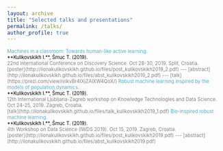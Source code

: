 ```yaml
---
layout: archive
title: "Selected talks and presentations"
permalink: /talks/
author_profile: true
---
```

<span style = "font-size: 80%;">

<span style="color:#52adc8">
Machines in a classroom: Towards human-like active learning.<br/>
<span style="color:black">
**Kulikovskikh I.**, Šmuc T. (2019). <br/>
<span style="color:gray">
22nd International Conference on Discovery Science. Oct 28-30, 2019. Split, Croatia.<br/>
[poster](http://ilonakulikovskikh.github.io/files/post_kulikovskikh2019_2.pdf) ---
[abstract](http://ilonakulikovskikh.github.io/files/abst_kulikovskikh2019_2.pdf) ---
[talk](https://prezi.com/view/ivikvBr4IXjZAlXW4QoX/)

<span style="color:#52adc8">
Robust machine learning inspired by the models of population dynamics.<br/>
<span style="color:black">
**Kulikovskikh I.**, Šmuc T. (2019). <br/>
<span style="color:gray">
12th International Ljubljana-Zagreb workshop on Knowledge Technologies and Data Science. Oct 24-25, 2019. Zagreb, Croatia.<br/>
[talk](http://ilonakulikovskikh.github.io/files/talk_kulikovskikh2019_1.pdf)

<span style="color:#52adc8">
Bio-inspired robust machine learning.<br/>
<span style="color:black">
**Kulikovskikh I.**, Šmuc T. (2019). <br/>
<span style="color:gray">
4th Workshop on Data Science (IWDS 2019). Oct 15, 2019. Zagreb, Croatia.<br/>
[poster](http://ilonakulikovskikh.github.io/files/post_kulikovskikh2019.pdf) --- 
[abstract](http://ilonakulikovskikh.github.io/files/abst_kulikovskikh2019.pdf)
